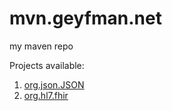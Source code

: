 mvn.geyfman.net
===============

my maven repo

Projects available:

1. [org.json.JSON](./)
2. [org.hl7.fhir](./)